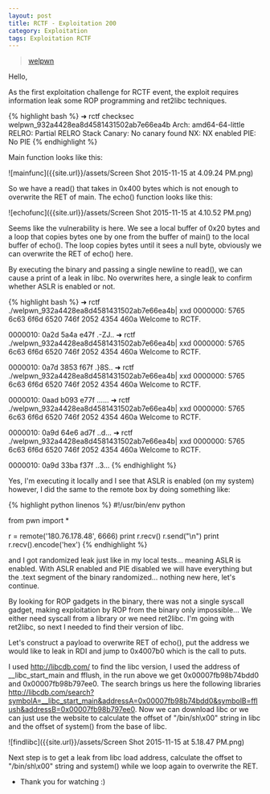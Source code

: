```yaml
---
layout: post
title: RCTF - Exploitation 200
category: Exploitation
tags: Exploitation RCTF
---
```


> [welpwn]({{site.url}}/assets/welpwn_932a4428ea8d4581431502ab7e66ea4b)

Hello,

As the first exploitation challenge for RCTF event, the exploit requires information leak some ROP programming and ret2libc techniques.

{% highlight bash %}
➜  rctf  checksec welpwn_932a4428ea8d4581431502ab7e66ea4b
    Arch:          amd64-64-little
    RELRO:         Partial RELRO
    Stack Canary:  No canary found
    NX:            NX enabled
    PIE:           No PIE
{% endhighlight %}

Main function looks like this:  

![mainfunc]({{site.url}}/assets/Screen Shot 2015-11-15 at 4.09.24 PM.png)

So we have a read() that takes in 0x400 bytes which is not enough to overwrite the RET of main.
The echo() function looks like this:

![echofunc]({{site.url}}/assets/Screen Shot 2015-11-15 at 4.10.52 PM.png)

Seems like the vulnerability is here. We see a local buffer of 0x20 bytes and a loop that copies bytes one by one from the buffer of main() to the local buffer of echo(). The loop copies bytes until it sees a null byte, obviously we can overwrite the RET of echo() here.

By executing the binary and passing a single newline to read(), we can cause a print of a leak in libc. No overwrites here, a single leak to confirm whether ASLR is enabled or not.

{% highlight bash %}
➜  rctf  ./welpwn_932a4428ea8d4581431502ab7e66ea4b| xxd
0000000: 5765 6c63 6f6d 6520 746f 2052 4354 460a  Welcome to RCTF.

0000010: 0a2d 5a4a e47f                           .-ZJ..
➜  rctf  ./welpwn_932a4428ea8d4581431502ab7e66ea4b| xxd
0000000: 5765 6c63 6f6d 6520 746f 2052 4354 460a  Welcome to RCTF.

0000010: 0a7d 3853 f67f                           .}8S..
➜  rctf  ./welpwn_932a4428ea8d4581431502ab7e66ea4b| xxd
0000000: 5765 6c63 6f6d 6520 746f 2052 4354 460a  Welcome to RCTF.

0000010: 0aad b093 e77f                           ......
➜  rctf  ./welpwn_932a4428ea8d4581431502ab7e66ea4b| xxd
0000000: 5765 6c63 6f6d 6520 746f 2052 4354 460a  Welcome to RCTF.

0000010: 0a9d 64e6 ad7f                           ..d...
➜  rctf  ./welpwn_932a4428ea8d4581431502ab7e66ea4b| xxd
0000000: 5765 6c63 6f6d 6520 746f 2052 4354 460a  Welcome to RCTF.

0000010: 0a9d 33ba f37f                           ..3...
{% endhighlight %}

Yes, I'm executing it locally and I see that ASLR is enabled (on my system) however, I did the same to the remote box by doing something like:

{% highlight python linenos %}
#!/usr/bin/env python

from pwn import *

r = remote('180.76.178.48', 6666)
print r.recv()
r.send("\n")
print r.recv().encode('hex')
{% endhighlight %}

and I got randomized leak just like in my local tests... meaning ASLR is enabled. With ASLR enabled and PIE disabled we will have everything but the .text segment of the binary randomized... nothing new here, let's continue.

By looking for ROP gadgets in the binary, there was not a single syscall gadget, making exploitation by ROP from the binary only impossible... We either need syscall from a library or we need ret2libc. I'm going with ret2libc, so next I needed to find their version of libc.

Let's construct a payload to overwrite RET of echo(), put the address we would like to leak in RDI and jump to 0x4007b0 which is the call to puts.

<script type="text/javascript" src="https://asciinema.org/a/30089.js" id="asciicast-30089" async data-speed="2"></script>

I used http://libcdb.com/ to find the libc version, I used the address of __libc_start_main and fflush, in the run above we get 0x00007fb98b74bdd0 and 0x00007fb98b797ee0. The search brings us here the following libraries http://libcdb.com/search?symbolA=__libc_start_main&addressA=0x00007fb98b74bdd0&symbolB=fflush&addressB=0x00007fb98b797ee0. Now we can download libc or we can just use the website to calculate the offset of "/bin/sh\x00" string in libc and the offset of system() from the base of libc.

![findlibc]({{site.url}}/assets/Screen Shot 2015-11-15 at 5.18.47 PM.png)

Next step is to get a leak from libc load address, calculate the offset to "/bin/sh\x00" string and system() while we loop again to overwrite the RET.

<script type="text/javascript" src="https://asciinema.org/a/30094.js" id="asciicast-30094" async data-speed="2" async></script>

* Thank you for watching :)
